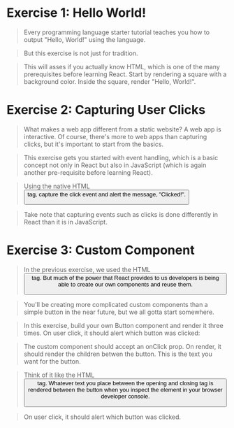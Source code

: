 # Exercise 1: Hello World!
> Every programming language starter tutorial teaches you how to output "Hello, World!" using the language.

> But this exercise is not just for tradition.

> This will asses if you actually know HTML, which is one of the many prerequisites before learning React. Start by rendering a square with a background color. Inside the square, render "Hello, World!".

# Exercise 2: Capturing User Clicks
> What makes a web app different from a static website? A web app is interactive. Of course, there's more to web apps than capturing clicks, but it's important to start from the basics.

> This exercise gets you started with event handling, which is a basic concept not only in React but also in JavaScript (which is again another pre-requisite before learning React).

> Using the native HTML <button> tag, capture the click event and alert the message, "Clicked!".

> Take note that capturing events such as clicks is done differently in React than it is in JavaScript.

# Exercise 3: Custom Component
> In the previous exercise, we used the HTML <button> tag. But much of the power that React provides to us developers is being able to create our own components and reuse them.

> You'll be creating more complicated custom components than a simple button in the near future, but we all gotta start somewhere.

> In this exercise, build your own Button component and render it three times. On user click, it should alert which button was clicked:

> The custom component should accept an onClick prop. On render, it should render the children betwen the button. This is the text you want for the button.

> Think of it like the HTML <button> tag. Whatever text you place between the opening and closing tag is rendered between the button when you inspect the element in your browser developer console.

> On user click, it should alert which button was clicked.
